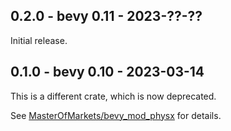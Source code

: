 ## 0.2.0 - bevy 0.11 - 2023-??-??

Initial release.

## 0.1.0 - bevy 0.10 - 2023-03-14

This is a different crate, which is now deprecated.

See [MasterOfMarkets/bevy_mod_physx](https://github.com/MasterOfMarkets/bevy_mod_physx) for details.

